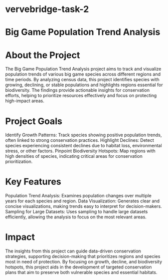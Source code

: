 # vervebridge-task-2
# Big Game Population Trend Analysis
# About the Project
The Big Game Population Trend Analysis project aims to track and visualize population trends of various big game species across different regions and time periods. By analyzing census data, this project identifies species with growing, declining, or stable populations and highlights regions essential for biodiversity. The findings provide actionable insights for conservation efforts, helping to prioritize resources effectively and focus on protecting high-impact areas.

# Project Goals
Identify Growth Patterns: Track species showing positive population trends, often linked to strong conservation practices.
Highlight Declines: Detect species experiencing consistent declines due to habitat loss, environmental stress, or other factors.
Pinpoint Biodiversity Hotspots: Map regions with high densities of species, indicating critical areas for conservation prioritization.
# Key Features
Population Trend Analysis: Examines population changes over multiple years for each species and region.
Data Visualization: Generates clear and concise visualizations, making trends easy to interpret for decision-makers.
Sampling for Large Datasets: Uses sampling to handle large datasets efficiently, allowing the analysis to focus on the most relevant areas.
# Impact
The insights from this project can guide data-driven conservation strategies, supporting decision-making that prioritizes regions and species most in need of protection. By focusing on growth, decline, and biodiversity hotspots, this project aids in the development of targeted conservation plans that aim to preserve both vulnerable species and essential habitats.

